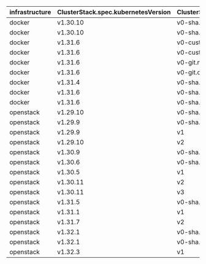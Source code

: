 infrastructure | ClusterStack.spec.kubernetesVersion | ClusterStack.spec.versions | `k8sCluster.topology.version_minor`
---|-----|-----|---
docker | v1.30.10 | v0-sha.afgbogt | 1.30
docker | v1.30.10 | v0-sha.rwvgrna | 1.30
docker | v1.31.6 | v0-custom.ipam | 1.31
docker | v1.31.6 | v0-custom.noipam | 1.31
docker | v1.31.6 | v0-git.noipam | 1.31
docker | v1.31.6 | v0-git.overwrite | 1.31
docker | v1.31.4 | v0-sha.3wtp9nh | 1.31
docker | v1.31.6 | v0-sha.fhg6gbu | 1.31
docker | v1.31.6 | v0-sha.hdl6pjy | 1.31
openstack | v1.29.10 | v0-sha.cmhhrwt | 1.29
openstack | v1.29.9 | v0-sha.ysithut | 1.29
openstack | v1.29.9 | v1 | 1.29
openstack | v1.29.10 | v2 | 1.29
openstack | v1.30.9 | v0-sha.5eukpki | 1.30
openstack | v1.30.6 | v0-sha.jw43ytz | 1.30
openstack | v1.30.5 | v1 | 1.30
openstack | v1.30.11 | v2 | 1.30
openstack | v1.30.11 | v3 | 1.30
openstack | v1.31.5 | v0-sha.j2y5jvb | 1.31
openstack | v1.31.1 | v1 | 1.31
openstack | v1.31.7 | v2 | 1.31
openstack | v1.32.1 | v0-sha.lvlvyfw | 1.32
openstack | v1.32.1 | v0-sha.ryuaisa | 1.32
openstack | v1.32.3 | v1 | 1.32
